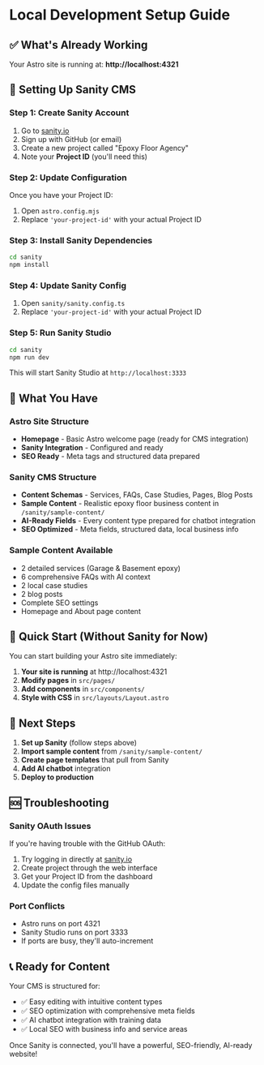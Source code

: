# Local Development Setup Guide

## ✅ What's Already Working

Your Astro site is running at: **http://localhost:4321**

## 🔧 Setting Up Sanity CMS

### Step 1: Create Sanity Account
1. Go to [sanity.io](https://sanity.io)
2. Sign up with GitHub (or email)
3. Create a new project called "Epoxy Floor Agency"
4. Note your **Project ID** (you'll need this)

### Step 2: Update Configuration
Once you have your Project ID:

1. Open `astro.config.mjs`
2. Replace `'your-project-id'` with your actual Project ID

### Step 3: Install Sanity Dependencies
```bash
cd sanity
npm install
```

### Step 4: Update Sanity Config
1. Open `sanity/sanity.config.ts`
2. Replace `'your-project-id'` with your actual Project ID

### Step 5: Run Sanity Studio
```bash
cd sanity
npm run dev
```

This will start Sanity Studio at `http://localhost:3333`

## 📁 What You Have

### Astro Site Structure
- **Homepage** - Basic Astro welcome page (ready for CMS integration)
- **Sanity Integration** - Configured and ready
- **SEO Ready** - Meta tags and structured data prepared

### Sanity CMS Structure
- **Content Schemas** - Services, FAQs, Case Studies, Pages, Blog Posts
- **Sample Content** - Realistic epoxy floor business content in `/sanity/sample-content/`
- **AI-Ready Fields** - Every content type prepared for chatbot integration
- **SEO Optimized** - Meta fields, structured data, local business info

### Sample Content Available
- 2 detailed services (Garage & Basement epoxy)
- 6 comprehensive FAQs with AI context
- 2 local case studies
- 2 blog posts
- Complete SEO settings
- Homepage and About page content

## 🚀 Quick Start (Without Sanity for Now)

You can start building your Astro site immediately:

1. **Your site is running** at http://localhost:4321
2. **Modify pages** in `src/pages/`
3. **Add components** in `src/components/`
4. **Style with CSS** in `src/layouts/Layout.astro`

## 🔮 Next Steps

1. **Set up Sanity** (follow steps above)
2. **Import sample content** from `/sanity/sample-content/`
3. **Create page templates** that pull from Sanity
4. **Add AI chatbot** integration
5. **Deploy to production**

## 🆘 Troubleshooting

### Sanity OAuth Issues
If you're having trouble with the GitHub OAuth:
1. Try logging in directly at [sanity.io](https://sanity.io)
2. Create project through the web interface
3. Get your Project ID from the dashboard
4. Update the config files manually

### Port Conflicts
- Astro runs on port 4321
- Sanity Studio runs on port 3333
- If ports are busy, they'll auto-increment

## 📞 Ready for Content

Your CMS is structured for:
- ✅ Easy editing with intuitive content types
- ✅ SEO optimization with comprehensive meta fields  
- ✅ AI chatbot integration with training data
- ✅ Local SEO with business info and service areas

Once Sanity is connected, you'll have a powerful, SEO-friendly, AI-ready website!
